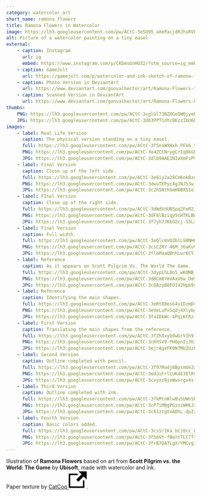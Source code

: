 ```yaml
---
category: watercolor_art
short_name: ramona_flowers
title: Ramona Flowers in Watercolor
image: https://lh3.googleusercontent.com/pw/ACtC-3eSU95_aXePacjdRJhsRVPxbjOt3P5u84Fl9Hru5-DqEigOZvlWv_PJ8tIYYMtmod6lhcK7v-LKZvZXs5HAUrccBYWUbgAjGplKLwxNKdSJggEXW2DF4RD4oG_ZkV_SWzZFOjAqaMpLIVQ8PQWDSY6g=w1200-h630-no?authuser=0
alt: Picture of a watercolor painting on a tiny easel
external:
    - caption: Instagram
      url: ig
      embed: https://www.instagram.com/p/CKbmsGnHU32/?utm_source=ig_embed&amp;utm_campaign=loading
    - caption: GameJolt
      url: https://gamejolt.com/p/watercolor-and-ink-sketch-of-ramona-flowers-based-on-art-from-scot-wjibghdy
    - caption: Photo Version in DeviantArt
      url: https://www.deviantart.com/gonvalhector/art/Ramona-Flowers-in-Watercolor-868039645
    - caption: Scanned Version in DeviantArt
      url: https://www.deviantart.com/gonvalhector/art/Ramona-Flowers-867985007
thumbs:
    PNG: https://lh3.googleusercontent.com/pw/ACtC-3cglGl73BZOGo5WQjyeD2xVjBEiY7_GWMX-S8AvSbpvvnQfUJrOGWgXVkvce6NILx82s-7j4u8d1DaRoobKj5RuFh8jcGaypeuCvU1nB8XLgPSt5Uz5GHKYeJdiRLzrEkPkHfmgcIdyzrOxNpGHDhq4
    JPG: https://lh3.googleusercontent.com/pw/ACtC-3d63PPT1dtc8KzzIbU6kFweFsTC65Qz8Ywk1SodRi9Ya6SJ7B7HwCc889HDY2ATfIYfXw5NVvocD3kwY3410uLx3IAMeq5of3DQppasDKGpsAtbXt4-AnF017lGqgr-l6dGDrmGoErnh27bMiEfKgmX
images:
    - label: Real Life Version
      caption: The physical version standing on a tiny easel.
      full: https://lh3.googleusercontent.com/pw/ACtC-3fSnaWXHxh_PFk6_S-qyLRhZ33SCRaHhEdT2jrwP73abQiLX7h_VvPwWdrQrony5UYkOLocCECVXc4BvVrNp7uSFPh7U1-SvxuKM-DA_ibk0SZeQF1jt2uku2eedBtBZNAheB8iUyVj0lggn8dbv_Xd=w2400
      PNG: https://lh3.googleusercontent.com/pw/ACtC-3e4ZCCNrygCrIq8kGFX5sYzX_XgnZS0i3Wsm_dx5uHRigIkAJcI25Z04vx_zqP5fGMXuYk6LQSVUmJdIYQOmPWw0eft7I8N7aE_WikvoXZ5_J6Of1ZVq5Zowi6ELCmWvHuFIJJB1PJttPhf6L8dPLb4
      JPG: https://lh3.googleusercontent.com/pw/ACtC-3dlb9AAE1NIwXmFsP9Qode6-kwXkb1rSuq--qxMkaPAUwh1JoUCuPwPaMfOZhy2Pm09usK_w9BGKydm8akthXAEFa00dveSpG8dSjF_T2gR2GMLSrPJuJdMwbaZ1fSFhiacX1YpCW-PKlyt9d9KBl7n
    - label: Final Version
      caption: Close up of the left side.
      full: https://lh3.googleusercontent.com/pw/ACtC-3e6iy2a28Cm6okBzA6FxnpOA1hJp52_BfHmyd3evINJhS_x_q-TvgeqOeVPelD_ZNpLs59tQxJoQhI_I1UUyHn9wttOvM1znKnkuTA7VUB16KRVrszJitpLytovCEU0qrQZaSFQtg5wAOozQfeKo7b3=w1080
      PNG: https://lh3.googleusercontent.com/pw/ACtC-3dwuTEPyc4gJNJ53w_FxKU5obXTb0SQnDCg92lmVCX1ua3k7QXD3EaK6DGOENQiRNWccnvQn4JWcRf-HzoqNMKalHIbzKQN1Xy5uZSpcHPzyUiey4UdBhGSCCTMkJrxKoXH1QKeHDzTjHZNRVSvB_Dw
      JPG: https://lh3.googleusercontent.com/pw/ACtC-3c2h5NthGmH8BXS1o79JMs9iZwLltoPEj0-YZQO0HZMBktSbHyWTGOxf9yInsmXqO8lXkwA0JWs5DTEhVBC6tkPW3OV-bNtXFs3PTsZ_FiOy9zYP4HfIfiJSaV2oFk-Jc0Mrl90nlwzt4oW9iFfSCoj
    - label: FInal Version
      caption: Close up of the right side.
      full: https://lh3.googleusercontent.com/pw/ACtC-3dWdVdUBSpq2FeR2JvWC9FUHdUEjLukZ4BeW3Y0HbdTtr0aoc3mb1zLM4CxQUfA65mOQHRG5ZHRacbnFOOwSCgNKspGtDgGVS-peBsqSxgd4Ua3gAwZpzXUVVa-fJU0NngJhp-3dbKkyRt7_g6_4kpw=w1080
      PNG: https://lh3.googleusercontent.com/pw/ACtC-3dF8lBziqyScHTKLBW-raFjvKWxo-ijQzktaHP7yhAps2FhwGfhg0XG6jRdXChACYizAHUsbqKOmnTOr_TJ64J0GyPOVWFhKGd0I2Ljpe2HI-XS8BqPO-0M92n7AbG1AWuX71nUZgLoya95-5DZpPo4
      JPG: https://lh3.googleusercontent.com/pw/ACtC-3f7yh7JKEG2cj-S5LzTyfyJpucYrtmEy9M8J-xnDke0Vs-h6Q2IdNllVRvsQc6mrgUNQGFRNAnFQoF9VhxFydC0xygOncK-OYcek7Y5jlMnlB1RvFGvxgn9wWfMss9WHyrAOj-jic7s2zlD14xTUtsb
    - label: Final Version
      caption: Full width.
      full: https://lh3.googleusercontent.com/pw/ACtC-3eQlcmVOZblL98NHKOOJmpCgPYdQ0IeX8jIchiR8HB8WhpCUrbebxE58PUc-ta1yh1HjNc-mXq17j_WykapLngqy0l5SY8Bf2Fc68Lep8AzgAId1yZDrO1VPJk0PIFZ-g5bT6UhBLJLNkx6RrMTA9Ny=w1080
      PNG: https://lh3.googleusercontent.com/pw/ACtC-3ciCZRY-46M_36aKu97LiawcIlCpLzX8IwYfzgz0VZmdmkRlPHZW-VD50hzElug-uv0kH7MbtoId7pIstr0K7X3dQKHnVx1_zqu07G5dMp3ss8WaliVy_MwWbHk9RdeOrm-jAwCKZ0FuVRw-iM_dLKK
      JPG: https://lh3.googleusercontent.com/pw/ACtC-3fleMaaQBnhLwr6CY-_aCpAe1W8sjrayjoViyeeHZ7FHZXtn7mlmA4BqSwq7WJkbJrnApWxmyU97bvFJ8cSzb23LJyWubnZp5TRhi8coP4YL0oZZ-MduNBrLowBIvM96ztkCRs9iZvRq9gl_ubd2QXl
    - label: Reference
      caption: As it appears on Scott Pilgrim Vs. The World The Game.
      full: https://lh3.googleusercontent.com/pw/ACtC-3dypLhL0n5_wKQNB_G2AEIjvlAw_-f-Nwsii12ywMhQLWaHr4bhdf7V8KHwrZRM6UaHpnajKHQVURgsxheTsV2L0Kqhmk32ML5pSkK15mQrGWUTx8vFZmKLDPQBUw1f5aLlfp5rgOVc_FP_5YdZPMoW=w1080
      PNG: https://lh3.googleusercontent.com/pw/ACtC-3dBCmB7mVAaV6w_Dm5QyArvZ5umGg21ZnWWF2fbEGgA5WhUJr1cme_B_LKJITMPJ1sGc8LbwrLRzKwvaCta22VOUBkxL5M8BiUW0j2qc05UVzmFy-MXyZ5CltYvS1Fcnul_9eqIdbkbwDr3TMvmHfFS
      JPG: https://lh3.googleusercontent.com/pw/ACtC-3cQAzyB0FO1V2Hpb9yTfLgdfIXvwQaSB8briJarWC0KbIBvB_FI7YcbY0rG_I8FlPcm-kzn74-E8zA8eMG9bcS2KYDyMJVB3XB45F2QbhsO6BEsC1LJbaLYz_xAkNSM0vSHt8oBoqXjG0FloazVA6zY
    - label: Reference
      caption: Identifying the main shapes.
      full: https://lh3.googleusercontent.com/pw/ACtC-3eRt88esG4y1DzmDvq4jJoUEZ1zrYhimqGhIxyvsgyrImMSwOIlkLWvVGg0KwESr6vtwsd6Bu4vrv_zalETnwhXJCx5Hb9WELVxFJo8r5wNPjk4TynD-v1k5q_ao49iuC7M_khUIRYl9WoYLM0UzrhT=w1080
      PNG: https://lh3.googleusercontent.com/pw/ACtC-3eUeLuPx5qdj4XlybgaSJTdCUSfYbCJB8is-BeqQ1oPt-d3c9AoxYqDxlO5iXi17Ws2zD4CbPhjdZ1e9HMS6VYm4Bjc6wWgKPDr1jsC_WAOj7UIVpCNveoKieM3RBCnKy8IlBSLHB5JLaGA85vjZw8_
      JPG: https://lh3.googleusercontent.com/pw/ACtC-3faIDkWc-4PqiKCRziiuhMl6Om9imeMH0OGVZoq9RFzsz9EEFbkWhykHe3xkxoCRqP_p9DqHd_Q8BtrXVAzuvT_PN0KW15n7BKk3UmoHlkGCJ-BiH9_57D0BuurwnaPy0kLXr3WWppCpNDO1qiG6vQo
    - label: First Version
      caption: Translating the main shapes from the reference.
      full: https://lh3.googleusercontent.com/pw/ACtC-3fZhXxyb0wGrV1h9-f112qJW8hOTl3WZ1qI4wK5B48blyAXydLs3n_D9pww1Z12B-NkVJ1Oxtsg9Vn7PbTfMXi547HsITOn5IV3XSs3flErCIzdAR2C7Fhxohu3yayoxXbDEiN6F7Tc1g2WfjISHtUd=w1080
      PNG: https://lh3.googleusercontent.com/pw/ACtC-3cKhSV9-PH0pnIi3h3FP4NQT-MrY6txAN4NR4UjViAlfaFamY-oLd5IgTN0tJo4toMMIcjRvdmlwNBR0Twcon8vWYif4Ed19xOIFEnZNl0eA1Q1nQiDBYJNMcpyg_0-sy5Sy9Lzesuz5UvcggrdbgxG
      JPG: https://lh3.googleusercontent.com/pw/ACtC-3ejrAgeFK0N7MUZUzbeZ7R5hTp9UpkFtB7ux4tfhd8vOcWs2c9D-mlyhKsdGKV95zbyb_U97W_Ss03VgsjVYjEYiMrKQbxlV2SrcDvzcrVGuMNe5varl2CeV1vkJsggMTTLwGCXJdmoEj4VKRLNnWtM
    - label: Second Version
      caption: Outline completed with pencil.
      full: https://lh3.googleusercontent.com/pw/ACtC-3f97Madj8BpxmUe2aXOn0sZRDWZ6RxAw3-t7xv76d9ciXlEN5EvrHhHAXEMF2ecFFVHCobg78l-JTBv8IHatx_R-o6zMXkYRI7BX88hkwQF5bgxAsKmRsTrM1HmDArSPTQiL32hHriXIfeMwmjbLBXZ=w1080
      PNG: https://lh3.googleusercontent.com/pw/ACtC-3edJuFrlLUK4E3ElRStpVkiCjEZB3HHCKwOrZWq3yQUZIBo_4GcB35K0cNgaVSFpLFp7NUzEX0rYaPS8VGwPOKsHlyGIczz7CO5XxJqKjLEwxFY9-GBBl3V68yp6mH2XWy1Q-7lR_K25NH-vOllMS8J
      JPG: https://lh3.googleusercontent.com/pw/ACtC-3cvyxzNjoWwsrgv4sfSLxzjCvA1PWdjXWCdUhQi-HSA4nvKnFDEdSHwdS2GN3A9D4iML4sfnvXQGWo0-9gePSvUm6xSHq-3QhFUKRtL0ZB2UPz5g48nu14cYNJtNonx7uyvDcDlEbm6zOEnQb4jdgDV
    - label: Third Version
      caption: Outline completed with ink.
      full: https://lh3.googleusercontent.com/pw/ACtC-3fkMtnWlw0u5UWn5Esm58AS2xMUP5AsATDEqFGKXj9P-kn3xLm7F0lQ1VtMdudEldEQV17buQMEpnmm0sxW12o7mSDseLw7VDSOE-e4xbYmHhUmKzzEB-Rs4hVkCnHZkPEDeHgc0Of9fK5Ib0iVZXHH=w1080
      PNG: https://lh3.googleusercontent.com/pw/ACtC-3cP7iMRgPGznzWHkJxZh02uAVLxjwitSEICyWUj01WC5xpUuUAJVEEdXrTmXvv0kx4WNFWjrSlXptaI2i8v_xbQsoYErys5E8XB9Et2tCTbkuPno6KwgpbD6jgOYfaiDcCqK0gDQN7MNEfi6yZWXHrl
      JPG: https://lh3.googleusercontent.com/pw/ACtC-3c61ztgteADhL-dpZz7yqw8xx4C084wbBj-so5K9iTHrUyd_SKyGU8Pr6chAajNoZboDL5sXRFma7FkRx6NET6TEnkqe3OZWeK0R7jIxLS7K2d-qbryWgO61D9Ud_YlPG_upjJBcicHCtFz1rI37P62
    - label: Fourth Version
      caption: Basic colors added.
      full: https://lh3.googleusercontent.com/pw/ACtC-3csSrIKa_bCj0cc_QjCSXq83FwXebLY5Vb0gtqs351XChQ90qrmu1ZTNIg_HI7VZCbUY9cmhzMbQwpVD2xAhOPKrWtVgwka6xLbuxs-DMiYyeAzzE-pFrm9HnzMyMOLA8_-xmaYQHBCKxzz3cGUXetq=w1080
      PNG: https://lh3.googleusercontent.com/pw/ACtC-3f5mVh-fBwttTLC7TtnxG3f0aJsWPhd0vGSPEZZPr9HLHOksCU7PGAuymPq3P3f8k3bgBYpbDeU2zPmyTk0s8c3EXiEnA2zS4cWFI73TJfUy5-XNYNrEqkavg3N84GEFTHAZfBLJVaY-_AUaqsu0loD
      JPG: https://lh3.googleusercontent.com/pw/ACtC-3frB7QA7LgXrYMCvgIAi3zVq5GH8znkMRmrkHgfIo_IOBEc7uTQSIavMqSvJ_mvABO-8SXVf0t-WDmgkyQzm5qD87RyaQXcRVPMy9Gp3C29lk7eCbnX-Gh5qh7zGIiGIWlu6U2wdEF0Z67jXJ9xvIio
---
```


Illustration of **Ramona Flowers** based on art from **Scott Pilgrim vs. the World: The Game** by **Ubisoft**, made with watercolor and ink.  
Paper texture by [CatCoq <img src="/assets/images/icons/external.svg" alt="External Link" class="external-icon">](https://www.instagram.com/catcoq/).
